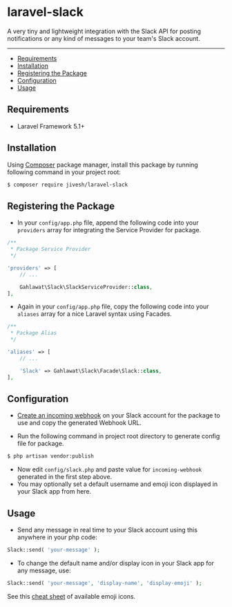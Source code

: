 # laravel-slack

A very tiny and lightweight integration with the Slack API for posting notifications or any kind of messages to your team's Slack account.

---

- [Requirements](#requirements)
- [Installation](#installation)
- [Registering the Package](#registering-the-package)
- [Configuration](#configuration)
- [Usage](#usage)

## Requirements

* Laravel Framework 5.1+

## Installation

Using [Composer](https://getcomposer.org/) package manager, install this package by running following command in your project root:

```sh
$ composer require jivesh/laravel-slack
```

## Registering the Package

- In your ```config/app.php``` file, append the following code into your ```providers``` array for integrating the Service Provider for package.

```php
/**
 * Package Service Provider
 */

'providers' => [
    // ...

    Gahlawat\Slack\SlackServiceProvider::class,
],
```

- Again in your ```config/app.php``` file, copy the following code into your ```aliases``` array for a nice Laravel syntax using Facades.

```php
/**
 * Package Alias
 */

'aliases' => [
    // ...

    'Slack' => Gahlawat\Slack\Facade\Slack::class,
],
```

## Configuration

- [Create an incoming webhook](https://www.slack.com/services/new/incoming-webhook) on your Slack account for the package to use and copy the generated Webhook URL.

- Run the following command in project root directory to generate config file for package.

```sh
$ php artisan vendor:publish
```

- Now edit ```config/slack.php``` and paste value for ```incoming-webhook``` generated in the first step above.
- You may optionally set a default username and emoji icon displayed in your Slack app from here.

## Usage

- Send any message in real time to your Slack account using this anywhere in your php code:

```php
Slack::send( 'your-message' );
```

- To change the default name and/or display icon in your Slack app for any message, use:

```php
Slack::send( 'your-message', 'display-name', 'display-emoji' );
```

See this [cheat sheet](http://www.emoji-cheat-sheet.com) of available emoji icons.
